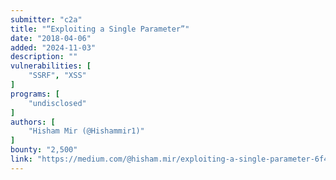 ```yaml
---
submitter: "c2a"
title: "“Exploiting a Single Parameter”"
date: "2018-04-06"
added: "2024-11-03"
description: ""
vulnerabilities: [
    "SSRF", "XSS"
]
programs: [
    "undisclosed"
]
authors: [
    "Hisham Mir (@Hishammir1)"
]
bounty: "2,500"
link: "https://medium.com/@hisham.mir/exploiting-a-single-parameter-6f4ba2acf523"
---
```




